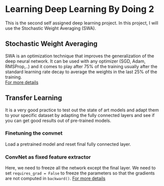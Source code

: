 # Learning Deep Learning By Doing 2 
This is the second self assigned deep learning project. In this project, I will use the Stochastic Weight Averaging (SWA). <br>
## Stochastic Weight Averaging
SWA is an optimization technique that improves the generalization of the deep neural network. It can be used with any optimizer (SGD, Adam, RMSProp,..) and it comes to play after 75% of the training usually after the standard learning rate decay to average the weights in the last 25% of the training.<br>
[For more details](https://pytorch.org/blog/stochastic-weight-averaging-in-pytorch/) 
## Transfer Learning 
It is a very good practice to test out the state of art models and adapt them to your specific dataset by adapting the fully connected layers and see if you can get good results out of pre-trained models.
### Finetuning the convnet
Load a pretrained model and reset final fully connected layer.
### ConvNet as fixed feature extractor
Here, we need to freeze all the network except the final layer. We need to set ``` requires_grad = False ``` to freeze the parameters so that the gradients are not computed in ```backward()```.
[For more details](https://pytorch.org/tutorials/beginner/transfer_learning_tutorial.html)


